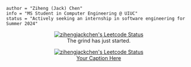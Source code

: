 ```
author = "Ziheng (Jack) Chen"
info = "MS Student in Computer Engineering @ UIUC"
status = "Actively seeking an internship in software engineering for Summer 2024"
```

<p align="center">
  <a href="https://leetcode.com/zihengjackchen">
    <img src="https://leetcode-stats.vercel.app/api?username=zihengjackchen&theme=Mist" alt="zihengjackchen's Leetcode Status">  
  </a>
  <br>
  The grind has just started.
</p>



<p align="center">
  <a href="https://leetcode.com/zihengjackchen">
   <figure align="center">
  <img src="https://leetcode-stats.vercel.app/api?username=zihengjackchen&theme=Mist" alt="zihengjackchen's Leetcode Status">
  <figcaption>Your Caption Here</figcaption>
</figure>
  </a>
  
</p>

